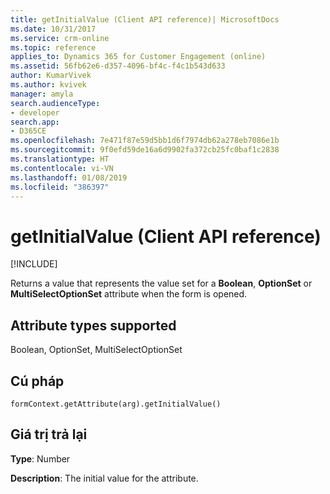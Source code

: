 ```yaml
---
title: getInitialValue (Client API reference)| MicrosoftDocs
ms.date: 10/31/2017
ms.service: crm-online
ms.topic: reference
applies_to: Dynamics 365 for Customer Engagement (online)
ms.assetid: 56fb62e6-d357-4096-bf4c-f4c1b543d633
author: KumarVivek
ms.author: kvivek
manager: amyla
search.audienceType:
- developer
search.app:
- D365CE
ms.openlocfilehash: 7e471f87e59d5bb1d6f7974db62a278eb7086e1b
ms.sourcegitcommit: 9f0efd59de16a6d9902fa372cb25fc0baf1c2838
ms.translationtype: HT
ms.contentlocale: vi-VN
ms.lasthandoff: 01/08/2019
ms.locfileid: "386397"
---
```

# <a name="getinitialvalue-client-api-reference"></a>getInitialValue (Client API reference)

[!INCLUDE[](../../../../includes/cc_applies_to_update_9_0_0.md)]

Returns a value that represents the value set for a **Boolean**, **OptionSet** or **MultiSelectOptionSet** attribute when the form is opened.

## <a name="attribute-types-supported"></a>Attribute types supported

Boolean, OptionSet, MultiSelectOptionSet 

## <a name="syntax"></a>Cú pháp

`formContext.getAttribute(arg).getInitialValue()`

## <a name="return-value"></a>Giá trị trả lại

**Type**: Number

**Description**: The initial value for the attribute.


